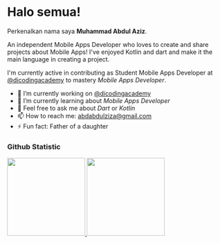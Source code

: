 # Halo semua! 

Perkenalkan nama saya **Muhammad Abdul Aziz**.<br>

An independent Mobile Apps Developer who loves to create and share projects about Mobile Apps! I've enjoyed Kotlin and dart and make it the main language in creating a project.

I'm currently active in contributing as Student Mobile Apps Developer at <a href="https://github.com/dicodingacademy">@dicodingacademy</a> to mastery *Mobile Apps Developer*.

- 🔭 I’m currently working on <a href="https://github.com/dicodingacademy">@dicodingacademy</a>
- 🌱 I’m currently learning about *Mobile Apps Developer*
- 💬 Feel free to ask me about *Dart* or *Kotlin*
- 📫 How to reach me: abdabdulziza@gmail.com
- ⚡ Fun fact: Father of a daughter

### Github Statistic
<p align="left">
<a href="https://github.com/mabduls">
  <img height="180em" src="https://github-readme-stats-eight-theta.vercel.app/api?username=penuliscode&show_icons=true&theme=algolia&include_all_commits=true&count_private=true"/>
  <img height="180em" src="https://github-readme-stats-eight-theta.vercel.app/api/top-langs/?username=penuliscode&layout=compact&theme=algolia"/>
</a>
</p>
